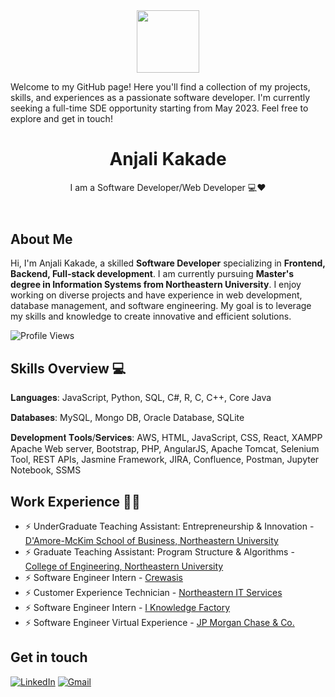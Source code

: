<div id="header" align="center">
  <img src="https://media.giphy.com/media/M9gbBd9nbDrOTu1Mqx/giphy.gif" width="100"/>
</div>
<!DOCTYPE html>
<html lang="en">

<head>
  <meta charset="UTF-8">
  <meta name="viewport" content="width=device-width, initial-scale=1.0">
<!--   <title>Anjali Kakade</title> -->
 <p>Welcome to my GitHub page! Here you'll find a collection of my projects, skills, and experiences as a passionate software developer. I'm currently seeking a full-time SDE opportunity starting from May 2023. Feel free to explore and get in touch!</p>
</head>

<body>
  <header>
    <h1>Anjali Kakade</h1>
    <p>I am a Software Developer/Web Developer 💻❤️</p>
  </header>

  <section>
    <h2>About Me</h2>
    <p>Hi, I'm Anjali Kakade, a skilled <strong>Software Developer</strong> specializing in <strong>Frontend, Backend, Full-stack development</strong>. I am currently pursuing <strong>Master's degree in Information Systems from Northeastern University</strong>. I enjoy working on diverse projects and have experience in web development, database management, and software engineering. My goal is to leverage my skills and knowledge to create innovative and efficient solutions.</p>
    <img src="https://komarev.com/ghpvc/?username=anjalikakade&color=green" alt="Profile Views" />
  </section>

  <section>
    <h2>Skills Overview 💻</h2>
    <p>𝐋𝐚𝐧𝐠𝐮𝐚𝐠𝐞𝐬: JavaScript, Python, SQL, C#, R, C, C++, Core Java</p>
    <p>𝐃𝐚𝐭𝐚𝐛𝐚𝐬𝐞𝐬: MySQL, Mongo DB, Oracle Database, SQLite</p>
    <p>𝐃𝐞𝐯𝐞𝐥𝐨𝐩𝐦𝐞𝐧𝐭 𝐓𝐨𝐨𝐥𝐬/𝐒𝐞𝐫𝐯𝐢𝐜𝐞𝐬: AWS, HTML, JavaScript, CSS, React, XAMPP Apache Web server, Bootstrap, PHP, AngularJS, Apache Tomcat, Selenium Tool, REST APIs, Jasmine Framework, JIRA, Confluence, Postman, Jupyter Notebook, SSMS</p>
  </section>

  <section>
    <h2>Work Experience 👩‍💼</h2>
    <ul>
      <li>⚡️ UnderGraduate Teaching Assistant: Entrepreneurship & Innovation - <a href="https://damore-mckim.northeastern.edu/">D'Amore-McKim School of Business, Northeastern University</a></li>
      <li>⚡️ Graduate Teaching Assistant: Program Structure & Algorithms - <a href="https://coe.northeastern.edu/">College of Engineering, Northeastern University</a></li>
      <li>⚡️ Software Engineer Intern - <a href="https://crewasis.ai/">Crewasis</a></li>
      <li>⚡️ Customer Experience Technician - <a href="https://its.northeastern.edu/">Northeastern IT Services</a></li>
      <li>⚡️ Software Engineer Intern - <a href="https://www.ikf.co.in/">I Knowledge Factory</a></li>
      <li>⚡️ Software Engineer Virtual Experience - <a href="">JP Morgan Chase & Co.</a></li>
    </ul>
  </section>

  <!-- <section>
    <h2>Cloud Certification</h2>
    <p><strong>Certified AWS Cloud Architect</strong> - <a href="https://www.credly.com/badges/deabd030-6871-4d6d-9363-c50a1059b656/public_url">Credential Link</a></p>
  </section> -->

  <section>
    <h2>Get in touch</h2>
    <a href="https://www.linkedin.com/in/anjali-kakade/"><img class="badge" alt="LinkedIn" src="https://img.shields.io/badge/linkedin%20-%230077B5.svg?&style=flat&logo=linkedin&logoColor=white"/></a>
    <a href="mailto:anjalikakade6@gmail.com"><img class="badge" alt="Gmail" src="https://img.shields.io/badge/Gmail-D14836?style=flat&logo=gmail&logoColor=white" /></a>
  </section>
</body>

</html>





